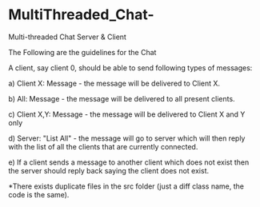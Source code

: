 # MultiThreaded_Chat-
 Multi-threaded Chat Server &amp; Client

The Following are the guidelines for the Chat

A client, say client 0, should be able to send following types of messages:

a) Client X: Message - the message will be delivered to Client X.

b) All: Message - the message will be delivered to all present clients.

c) Client X,Y: Message - the message will be delivered to Client X and Y only

d) Server: "List All" - the message will go to server which will then reply with the list of all the clients that are currently connected.

e) If a client sends a message to another client which does not exist then the server should reply back saying the client does not exist.

*There exists duplicate files in the src folder (just a diff class name, the code is the same).
